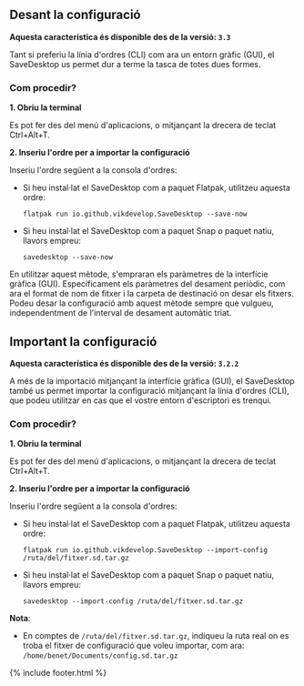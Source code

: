 
## Desant la configuració

**Aquesta característica és disponible des de la versió: `3.3`**

Tant si preferiu la línia d'ordres (CLI) com ara un entorn gràfic (GUI), el SaveDesktop us permet dur a terme la tasca de totes dues formes.

### Com procedir?
**1. Obriu la terminal**

Es pot fer des del menú d'aplicacions, o mitjançant la drecera de teclat Ctrl+Alt+T.

**2. Inseriu l'ordre per a importar la configuració**

Inseriu l'ordre següent a la consola d'ordres:
- Si heu instal·lat el SaveDesktop com a paquet Flatpak, utilitzeu aquesta ordre:

     ```
     flatpak run io.github.vikdevelop.SaveDesktop --save-now
     ```

- Si heu instal·lat el SaveDesktop com a paquet Snap o paquet natiu, llavors empreu:  
     ```
     savedesktop --save-now
     ```

En utilitzar aquest mètode, s'empraran els paràmetres de la interfície gràfica (GUI). Específicament els paràmetres del desament periòdic, com ara el format de nom de fitxer i la carpeta de destinació on desar els fitxers. Podeu desar la configuració amb aquest mètode sempre que vulgueu, independentment de l'interval de desament automàtic triat.

## Important la configuració

**Aquesta característica és disponible des de la versió: `3.2.2`**

A més de la importació mitjançant la interfície gràfica (GUI), el SaveDesktop també us permet importar la configuració mitjançant la línia d'ordres (CLI), que podeu utilitzar en cas que el vostre entorn d'escriptori es trenqui.

### Com procedir?
**1. Obriu la terminal**

Es pot fer des del menú d'aplicacions, o mitjançant la drecera de teclat Ctrl+Alt+T.

**2. Inseriu l'ordre per a importar la configuració**

Inseriu l'ordre següent a la consola d'ordres:
- Si heu instal·lat el SaveDesktop com a paquet Flatpak, utilitzeu aquesta ordre:

     ```
     flatpak run io.github.vikdevelop.SaveDesktop --import-config /ruta/del/fitxer.sd.tar.gz
     ```

- Si heu instal·lat el SaveDesktop com a paquet Snap o paquet natiu, llavors empreu:  
     ```
     savedesktop --import-config /ruta/del/fitxer.sd.tar.gz
     ```

**Nota**:
- En comptes de `/ruta/del/fitxer.sd.tar.gz`, indiqueu la ruta real on es troba el fitxer de configuració que voleu importar, com ara: `/home/benet/Documents/config.sd.tar.gz`



{% include footer.html %}
